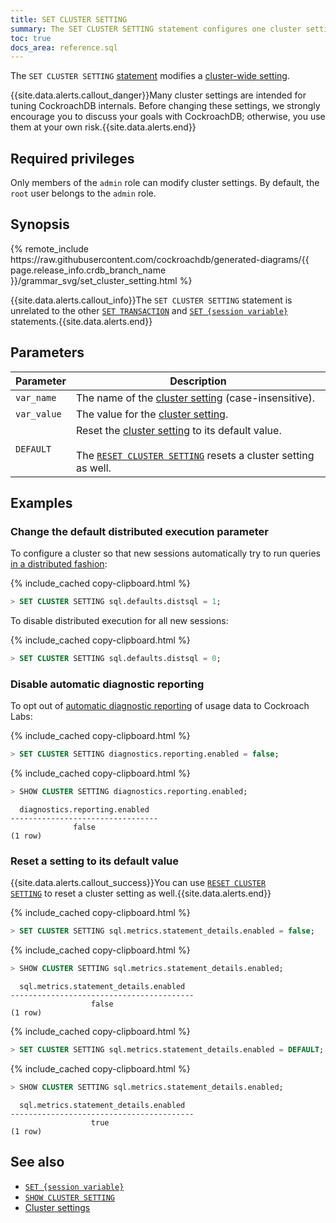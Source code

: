 ```yaml
---
title: SET CLUSTER SETTING
summary: The SET CLUSTER SETTING statement configures one cluster setting.
toc: true
docs_area: reference.sql
---
```


The `SET CLUSTER SETTING` [statement](sql-statements.html) modifies a [cluster-wide setting](cluster-settings.html).

{{site.data.alerts.callout_danger}}Many cluster settings are intended for tuning CockroachDB internals. Before changing these settings, we strongly encourage you to discuss your goals with CockroachDB; otherwise, you use them at your own risk.{{site.data.alerts.end}}

## Required privileges

Only members of the `admin` role can modify cluster settings. By default, the `root` user belongs to the `admin` role.

## Synopsis

<div>
{% remote_include https://raw.githubusercontent.com/cockroachdb/generated-diagrams/{{ page.release_info.crdb_branch_name }}/grammar_svg/set_cluster_setting.html %}
</div>

{{site.data.alerts.callout_info}}The <code>SET CLUSTER SETTING</code> statement is unrelated to the other <a href="set-transaction.html"><code>SET TRANSACTION</code></a> and <a href="set-vars.html"><code>SET {session variable}</code></a> statements.{{site.data.alerts.end}}

## Parameters

| Parameter | Description |
|-----------|-------------|
| `var_name` | The name of the [cluster setting](cluster-settings.html) (case-insensitive). |
| `var_value` | The value for the [cluster setting](cluster-settings.html). |
| `DEFAULT` | Reset the [cluster setting](cluster-settings.html) to its default value.<br><br>The [`RESET CLUSTER SETTING`](reset-cluster-setting.html) resets a cluster setting as well. |

## Examples

### Change the default distributed execution parameter

To configure a cluster so that new sessions automatically try to run queries [in a distributed fashion](https://www.cockroachlabs.com/blog/local-and-distributed-processing-in-cockroachdb/):

{% include_cached copy-clipboard.html %}
~~~ sql
> SET CLUSTER SETTING sql.defaults.distsql = 1;
~~~

To disable distributed execution for all new sessions:

{% include_cached copy-clipboard.html %}
~~~ sql
> SET CLUSTER SETTING sql.defaults.distsql = 0;
~~~

### Disable automatic diagnostic reporting

To opt out of [automatic diagnostic reporting](diagnostics-reporting.html) of usage data to Cockroach Labs:

{% include_cached copy-clipboard.html %}
~~~ sql
> SET CLUSTER SETTING diagnostics.reporting.enabled = false;
~~~

{% include_cached copy-clipboard.html %}
~~~ sql
> SHOW CLUSTER SETTING diagnostics.reporting.enabled;
~~~

~~~
  diagnostics.reporting.enabled
---------------------------------
              false
(1 row)
~~~

### Reset a setting to its default value

{{site.data.alerts.callout_success}}You can use <a href="reset-cluster-setting.html"><code>RESET CLUSTER SETTING</code></a> to reset a cluster setting as well.{{site.data.alerts.end}}

{% include_cached copy-clipboard.html %}
~~~ sql
> SET CLUSTER SETTING sql.metrics.statement_details.enabled = false;
~~~

{% include_cached copy-clipboard.html %}
~~~ sql
> SHOW CLUSTER SETTING sql.metrics.statement_details.enabled;
~~~

~~~
  sql.metrics.statement_details.enabled
-----------------------------------------
                  false
(1 row)
~~~

{% include_cached copy-clipboard.html %}
~~~ sql
> SET CLUSTER SETTING sql.metrics.statement_details.enabled = DEFAULT;
~~~

{% include_cached copy-clipboard.html %}
~~~ sql
> SHOW CLUSTER SETTING sql.metrics.statement_details.enabled;
~~~

~~~
  sql.metrics.statement_details.enabled
-----------------------------------------
                  true
(1 row)
~~~

## See also

- [`SET {session variable}`](set-vars.html)
- [`SHOW CLUSTER SETTING`](show-cluster-setting.html)
- [Cluster settings](cluster-settings.html)

